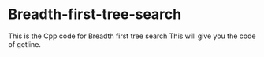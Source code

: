 # Breadth-first-tree-search
This is the Cpp code for Breadth first tree search
This will give you the code of getline.

